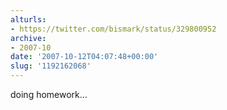 ```yaml
---
alturls:
- https://twitter.com/bismark/status/329800952
archive:
- 2007-10
date: '2007-10-12T04:07:48+00:00'
slug: '1192162068'
---
```


doing homework...

